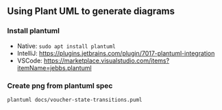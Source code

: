 ## Using Plant UML to generate diagrams

### Install plantuml

 * Native: `sudo apt install plantuml`
 * IntelliJ: https://plugins.jetbrains.com/plugin/7017-plantuml-integration
 * VSCode: https://marketplace.visualstudio.com/items?itemName=jebbs.plantuml

### Create png from plantuml spec

```bash
plantuml docs/voucher-state-transitions.puml
```

